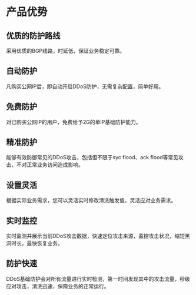 # 产品优势

## 优质的防护路线

采用优质的BGP线路，时延低，保证业务稳定可靠。

## 自动防护

凡购买公网IP后，即自动开启DDoS防护，无需复杂配置，简单好用。

## 免费防护

对已购买公网IP的用户，免费给予2G的单IP基础防护能力。

## 精准防护

能够有效防御常见的DDoS攻击，包括但不限于syc flood、ack flood等常见攻击，不对正常业务访问造成影响。

## 设置灵活

根据实际业务需求，您可以灵活实时修改清洗触发值，灵活应对业务需求。

## 实时监控

实时监测并展示当前DDoS攻击数据，快速定位攻击来源，监控攻击状况，缩短黑洞时长，最快恢复业务。

## 防护快速

DDoS基础防护会对所有流量进行实时检测，第一时间发现其中的攻击流量，秒级应对攻击，清洗迅速，保障业务的正常运行。

